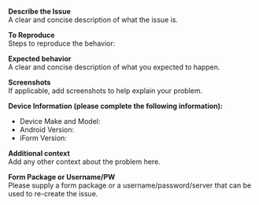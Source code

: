 
**Describe the Issue**  
A clear and concise description of what the issue is.

**To Reproduce**  
Steps to reproduce the behavior:


**Expected behavior**  
A clear and concise description of what you expected to happen.

**Screenshots**  
If applicable, add screenshots to help explain your problem.

**Device Information (please complete the following information):**  
 - Device Make and Model:
 - Android Version:
 - iForm Version:

**Additional context**  
Add any other context about the problem here.

**Form Package or Username/PW**  
Please supply a form package or a username/password/server that can be used to re-create the issue.
